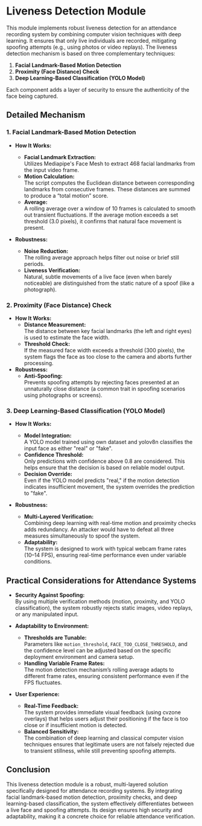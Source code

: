 # Liveness Detection Module

This module implements robust liveness detection for an attendance recording system by combining computer vision techniques with deep learning. It ensures that only live individuals are recorded, mitigating spoofing attempts (e.g., using photos or video replays). The liveness detection mechanism is based on three complementary techniques:

1. **Facial Landmark-Based Motion Detection**
2. **Proximity (Face Distance) Check**
3. **Deep Learning-Based Classification (YOLO Model)**

Each component adds a layer of security to ensure the authenticity of the face being captured.

## Detailed Mechanism

### 1. Facial Landmark-Based Motion Detection

- **How It Works:**

  - **Facial Landmark Extraction:**  
    Utilizes Mediapipe's Face Mesh to extract 468 facial landmarks from the input video frame.
  - **Motion Calculation:**  
    The script computes the Euclidean distance between corresponding landmarks from consecutive frames. These distances are summed to produce a “total motion” score.
  - **Average:**  
    A rolling average over a window of 10 frames is calculated to smooth out transient fluctuations. If the average motion exceeds a set threshold (3.0 pixels), it confirms that natural face movement is present.

- **Robustness:**
  - **Noise Reduction:**  
    The rolling average approach helps filter out noise or brief still periods.
  - **Liveness Verification:**  
    Natural, subtle movements of a live face (even when barely noticeable) are distinguished from the static nature of a spoof (like a photograph).

### 2. Proximity (Face Distance) Check

- **How It Works:**
  - **Distance Measurement:**  
    The distance between key facial landmarks (the left and right eyes) is used to estimate the face width.
  - **Threshold Check:**  
    If the measured face width exceeds a threshold (300 pixels), the system flags the face as too close to the camera and aborts further processing.
- **Robustness:**
  - **Anti-Spoofing:**  
    Prevents spoofing attempts by rejecting faces presented at an unnaturally close distance (a common trait in spoofing scenarios using photographs or screens).

### 3. Deep Learning-Based Classification (YOLO Model)

- **How It Works:**

  - **Model Integration:**  
    A YOLO model trained using own dataset and yolov8n classifies the input face as either "real" or "fake".
  - **Confidence Threshold:**  
    Only predictions with confidence above 0.8 are considered. This helps ensure that the decision is based on reliable model output.
  - **Decision Override:**  
    Even if the YOLO model predicts "real," if the motion detection indicates insufficient movement, the system overrides the prediction to "fake".

- **Robustness:**
  - **Multi-Layered Verification:**  
    Combining deep learning with real-time motion and proximity checks adds redundancy. An attacker would have to defeat all three measures simultaneously to spoof the system.
  - **Adaptability:**  
    The system is designed to work with typical webcam frame rates (10–14 FPS), ensuring real-time performance even under variable conditions.

## Practical Considerations for Attendance Systems

- **Security Against Spoofing:**  
  By using multiple verification methods (motion, proximity, and YOLO classification), the system robustly rejects static images, video replays, or any manipulated input.
- **Adaptability to Environment:**

  - **Thresholds are Tunable:**  
    Parameters like `motion_threshold`, `FACE_TOO_CLOSE_THRESHOLD`, and the confidence level can be adjusted based on the specific deployment environment and camera setup.
  - **Handling Variable Frame Rates:**  
    The motion detection mechanism’s rolling average adapts to different frame rates, ensuring consistent performance even if the FPS fluctuates.

- **User Experience:**
  - **Real-Time Feedback:**  
    The system provides immediate visual feedback (using cvzone overlays) that helps users adjust their positioning if the face is too close or if insufficient motion is detected.
  - **Balanced Sensitivity:**  
    The combination of deep learning and classical computer vision techniques ensures that legitimate users are not falsely rejected due to transient stillness, while still preventing spoofing attempts.

## Conclusion

This liveness detection module is a robust, multi-layered solution specifically designed for attendance recording systems. By integrating facial landmark-based motion detection, proximity checks, and deep learning-based classification, the system effectively differentiates between a live face and spoofing attempts. Its design ensures high security and adaptability, making it a concrete choice for reliable attendance verification.
